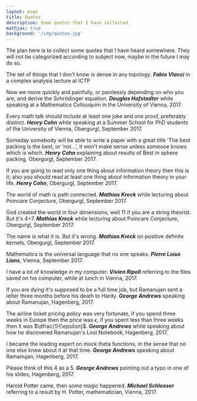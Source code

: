 ```yaml
---
layout: page
title: Quotes
description: Some quotes that I have collected.
mathjax: true
background: '/img/quotes.jpg'
---
```


The plan here is to collect some quotes that I have heard somewhere. They will not be categorized according to subject now, maybe in the future I may do so.

The set of things that I don’t know is dense in any topology.
 ***Fabio Vlacci*** in a complex analysis lecture at ICTP

Now we move quickly and painfully, or painlessly depending on who you are, and derive the Schrödinger equation. 
 ***Douglas Hofstadter*** while speaking at a Mathematics Collouquim in the University of Vienna, 2017.

Every math talk should include at least one joke and one proof, preferably distinct.
 ***Henry Cohn*** while speaking at a Summer School for PhD students of the University of Vienna, Obergurgl, September 2017.

Someday somebody will be able to write a paper with a great title 'The best packing is the best, or 'not...', it won't make sense unless someone knows which is which.
 ***Henry Cohn*** explaining about results of Best in sphere packing, Obergurgl, September 2017.

If you are going to read only one thing about information theory then this is it; also you should read at least one thing about information theory in your life. 
 ***Henry Cohn***, Obergurgl, September 2017.

The world of math is path connected. 
***Mathias Kreck*** while lecturing about Poincare Conjecture, Obergurgl, September 2017.

God created the world in four dimensions, well 11 if you are a string theorist. But it's 4+7.
***Mathias Kreck*** while lecturing about Poincare Conjecture, Obergurgl, September 2017.

The name is what it is. But it's wrong.
***Mathias Kreck*** on positive definite kernels, Obergurgl, September 2017.

Mathematics is the universal language that no one speaks. 
***Pierre Loius Lions***, Vienna, September 2017.

I have a lot of knowledge in my computer. 
***Vivien Ripoll*** referring to the files saved on his computer, while at lunch in Vienna, 2017.

If you are dying it's supposed to be a full time job, but Ramanujan sent a letter three months before his death to Hardy.
***George Andrews*** speaking about Ramanujan, Hagenberg, 2017.

The airline ticket pricing policy was very fortunate, if you spend three weeks in Europe then the price was $\epsilon$, if you spent less than three weeks then it was $\dfrac{1}{\epsilon}$.
***George Andrews*** while speaking about how he discovered Ramanujan's Lost Notebook, Hagenberg, 2017.

I became the leading expert on mock theta functions, in the sense that no one else knew about it at that time.
***George Andrews*** speaking about Ramanujan, Hagenberg, 2017.

Please think of this 4 as a 5.
***George Andrews*** pointing out a typo in one of his slides, Hagenberg, 2017.

Harold Potter came, then some magic happened.
***Michael Schlosser*** referring to a result by H. Potter, mathematician, Vienna, 2017.
